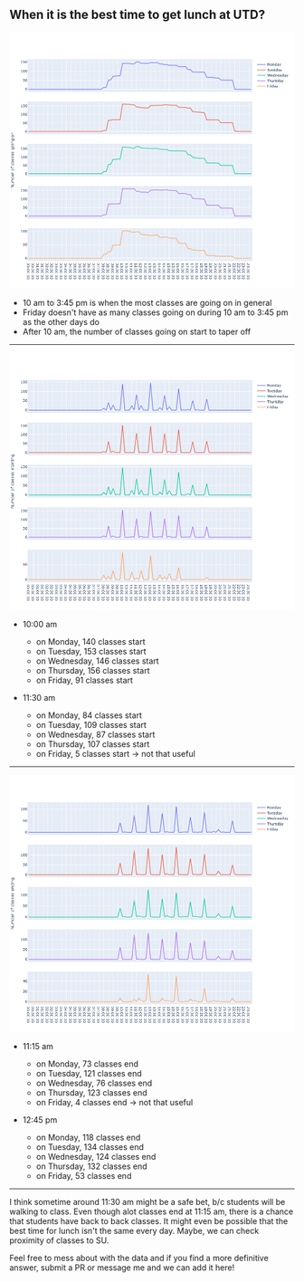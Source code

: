 ## When it is the best time to get lunch at UTD?

![Number of classes going on over time by day](https://github.com/mithil957/best-time-to-get-lunch-at-UTD/blob/main/classes_going_on.png)

- 10 am to 3:45 pm is when the most classes are going on in general
- Friday doesn't have as many classes going on during 10 am to 3:45 pm as the other days do
- After 10 am, the number of classes going on start to taper off

-------

![Number of classes starting over time by day](https://github.com/mithil957/best-time-to-get-lunch-at-UTD/blob/main/classes_starting.png)

- 10:00 am
    - on Monday, 140 classes start
    - on Tuesday, 153 classes start
    - on Wednesday, 146 classes start
    - on Thursday, 156 classes start
    - on Friday, 91 classes start
    
- 11:30 am
    - on Monday, 84 classes start
    - on Tuesday, 109 classes start
    - on Wednesday, 87 classes start
    - on Thursday, 107 classes start
    - on Friday, 5 classes start -> not that useful

-------

![Number of classes ending over time by day](https://github.com/mithil957/best-time-to-get-lunch-at-UTD/blob/main/classes_ending.png)

- 11:15 am
    - on Monday, 73 classes end
    - on Tuesday, 121 classes end
    - on Wednesday, 76 classes end
    - on Thursday, 123 classes end
    - on Friday, 4 classes end -> not that useful    

- 12:45 pm
    - on Monday, 118 classes end
    - on Tuesday, 134 classes end
    - on Wednesday, 124 classes end
    - on Thursday, 132 classes end
    - on Friday, 53 classes end
    
-------

I think sometime around 11:30 am might be a safe bet, b/c students will be walking to class. Even though alot classes end at 11:15 am, there is a chance that students have back to back classes. It might even be possible that the best time for lunch isn't the same every day. Maybe, we can check proximity of classes to SU.

Feel free to mess about with the data and if you find a more definitive answer, submit a PR or message me and we can add it here! 

